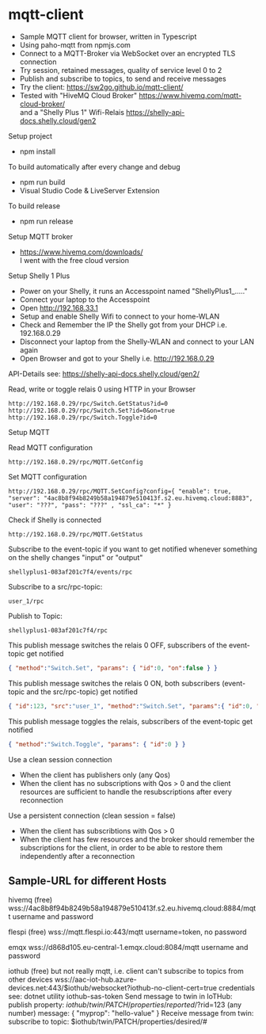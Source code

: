 # mqtt-client
- Sample MQTT client for browser, written in Typescript
- Using paho-mqtt from npmjs.com
- Connect to a MQTT-Broker via WebSocket over an encrypted TLS connection
- Try session, retained messages, quality of service level 0 to 2
- Publish and subscribe to topics, to send and receive messages
- Try the client: https://sw2go.github.io/mqtt-client/
- Tested with "HiveMQ Cloud Broker" https://www.hivemq.com/mqtt-cloud-broker/<br>
  and a "Shelly Plus 1" Wifi-Relais https://shelly-api-docs.shelly.cloud/gen2 

Setup project
- npm install

To build automatically after every change and debug
- npm run build
- Visual Studio Code & LiveServer Extension

To build release
- npm run release

Setup MQTT broker
- https://www.hivemq.com/downloads/<br>
  I went with the free cloud version
  

Setup Shelly 1 Plus
- Power on your Shelly, it runs an Accesspoint named "ShellyPlus1_....."
- Connect your laptop to the Accesspoint
- Open http://192.168.33.1
- Setup and enable Shelly Wifi to connect to your home-WLAN
- Check and Remember the IP the Shelly got from your DHCP i.e. 192.168.0.29
- Disconnect your laptop from the Shelly-WLAN and connect to your LAN again
- Open Browser and got to your Shelly i.e. http://192.168.0.29

API-Details see: https://shelly-api-docs.shelly.cloud/gen2/

Read, write or toggle relais 0 using HTTP in your Browser
```
http://192.168.0.29/rpc/Switch.GetStatus?id=0
http://192.168.0.29/rpc/Switch.Set?id=0&on=true
http://192.168.0.29/rpc/Switch.Toggle?id=0
```

Setup MQTT

Read MQTT configuration
```
http://192.168.0.29/rpc/MQTT.GetConfig
```

Set MQTT configuration
```
http://192.168.0.29/rpc/MQTT.SetConfig?config={ "enable": true, "server": "4ac8b8f94b8249b58a194879e510413f.s2.eu.hivemq.cloud:8883", "user": "???", "pass": "???" , "ssl_ca": "*" }
```

Check if Shelly is connected
```
http://192.168.0.29/rpc/MQTT.GetStatus
```

Subscribe to the event-topic if you want to get notified whenever something on the shelly changes "input" or "output"
```
shellyplus1-083af201c7f4/events/rpc
```
Subscribe to a src/rpc-topic: 
```
user_1/rpc
```

Publish to Topic: 
```
shellyplus1-083af201c7f4/rpc
```

This publish message switches the relais 0 OFF, subscribers of the event-topic get notified
``` json
{ "method":"Switch.Set", "params": { "id":0, "on":false } }
```
This publish message switches the relais 0 ON, both subscribers (event-topic and the src/rpc-topic) get notified
``` json
{ "id":123, "src":"user_1", "method":"Switch.Set", "params":{ "id":0, "on":true } }
``` 
This publish message toggles the relais, subscribers of the event-topic get notified
``` json
{ "method":"Switch.Toggle", "params": { "id":0 } } 
```

Use a clean session connection
- When the client has publishers only (any Qos)
- When the client has no subscriptions with Qos > 0 and the client resources are sufficient to handle the resubscriptions after every reconnection

Use a persistent connection (clean session = false)
- When the client has subscribtions with Qos > 0
- When the client has few resources and the broker should remember the subscriptions for the client, in order to be able to restore them independently after a reconnection


Sample-URL for different Hosts
------------------------------

hivemq (free)
wss://4ac8b8f94b8249b58a194879e510413f.s2.eu.hivemq.cloud:8884/mqtt
username and password

flespi (free)
wss://mqtt.flespi.io:443/mqtt
username=token, no password

emqx 
wss://d868d105.eu-central-1.emqx.cloud:8084/mqtt
username and password

iothub (free) but not really mqtt, i.e. client can't subscribe to topics from other devices
wss://aac-iot-hub.azure-devices.net:443/$iothub/websocket?iothub-no-client-cert=true
credentials see: dotnet utility iothub-sas-token
Send message to twin in IoTHub:
publish property: $iothub/twin/PATCH/properties/reported/?$rid=123 (any number) message: { "myprop": "hello-value" }
Receive message from twin:
subscribe to topic: $iothub/twin/PATCH/properties/desired/#



